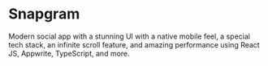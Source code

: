 # Snapgram
Modern social app with a stunning UI with a native mobile feel, a special tech stack, an infinite scroll feature, and amazing performance using React JS, Appwrite, TypeScript, and more.
